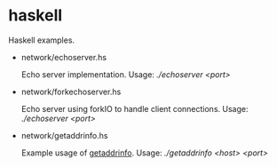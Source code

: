haskell
=======

Haskell examples.

* network/echoserver.hs

  Echo server implementation. 
  Usage: <i>./echoserver &lt;port&gt;</i>

* network/forkechoserver.hs

  Echo server using forkIO to handle client connections.
  Usage: <i>./echoserver &lt;port&gt;</i>

* network/getaddrinfo.hs

  Example usage of <a href="http://pubs.opengroup.org/onlinepubs/009695399/functions/getaddrinfo.html">getaddrinfo</a>.
  Usage: <i>./getaddrinfo &lt;host&gt; &lt;port&gt;
